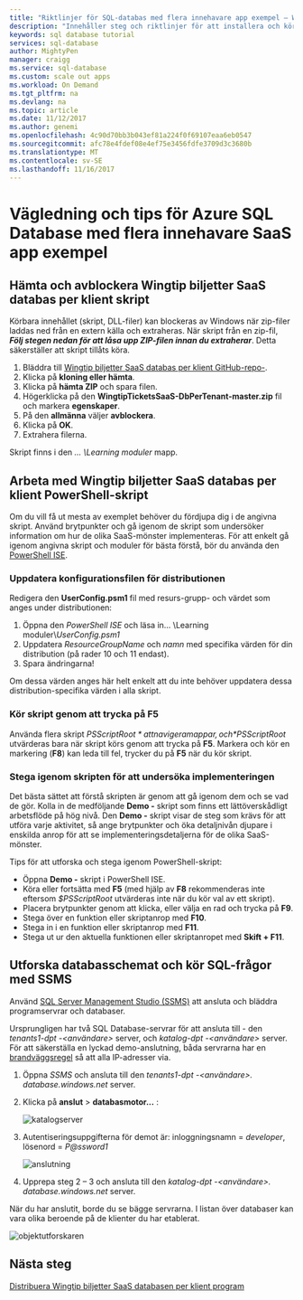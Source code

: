 ```yaml
---
title: "Riktlinjer för SQL-databas med flera innehavare app exempel – Wingtip SaaS | Microsoft Docs"
description: "Innehåller steg och riktlinjer för att installera och köra exempelprogram för flera innehavare som använder Azure SQL Database, Wingtip SaaS-exempel."
keywords: sql database tutorial
services: sql-database
author: MightyPen
manager: craigg
ms.service: sql-database
ms.custom: scale out apps
ms.workload: On Demand
ms.tgt_pltfrm: na
ms.devlang: na
ms.topic: article
ms.date: 11/12/2017
ms.author: genemi
ms.openlocfilehash: 4c90d70bb3b043ef81a224f0f69107eaa6eb0547
ms.sourcegitcommit: afc78e4fdef08e4ef75e3456fdfe3709d3c3680b
ms.translationtype: MT
ms.contentlocale: sv-SE
ms.lasthandoff: 11/16/2017
---
```

# <a name="guidance-and-tips-for-azure-sql-database-multi-tenant-saas-app-example"></a>Vägledning och tips för Azure SQL Database med flera innehavare SaaS app exempel


## <a name="download-and-unblock-the-wingtip-tickets-saas-database-per-tenant-scripts"></a>Hämta och avblockera Wingtip biljetter SaaS databas per klient skript

Körbara innehållet (skript, DLL-filer) kan blockeras av Windows när zip-filer laddas ned från en extern källa och extraheras. När skript från en zip-fil, ***Följ stegen nedan för att låsa upp ZIP-filen innan du extraherar***. Detta säkerställer att skript tillåts köra.

1. Bläddra till [Wingtip biljetter SaaS databas per klient GitHub-repo-](https://github.com/Microsoft/WingtipTicketsSaaS-DbPerTenant).
2. Klicka på **kloning eller hämta**.
3. Klicka på **hämta ZIP** och spara filen.
4. Högerklicka på den **WingtipTicketsSaaS-DbPerTenant-master.zip** fil och markera **egenskaper**.
5. På den **allmänna** väljer **avblockera**.
6. Klicka på **OK**.
7. Extrahera filerna.

Skript finns i den *... \\Learning moduler* mapp.


## <a name="working-with-the-wingtip-tickets-saas-database-per-tenant-powershell-scripts"></a>Arbeta med Wingtip biljetter SaaS databas per klient PowerShell-skript

Om du vill få ut mesta av exemplet behöver du fördjupa dig i de angivna skript. Använd brytpunkter och gå igenom de skript som undersöker information om hur de olika SaaS-mönster implementeras. För att enkelt gå igenom angivna skript och moduler för bästa förstå, bör du använda den [PowerShell ISE](https://msdn.microsoft.com/powershell/scripting/core-powershell/ise/introducing-the-windows-powershell-ise).

### <a name="update-the-configuration-file-for-your-deployment"></a>Uppdatera konfigurationsfilen för distributionen

Redigera den **UserConfig.psm1** fil med resurs-grupp- och värdet som anges under distributionen:

1. Öppna den *PowerShell ISE* och läsa in... \\Learning moduler\\*UserConfig.psm1* 
2. Uppdatera *ResourceGroupName* och *namn* med specifika värden för din distribution (på rader 10 och 11 endast).
3. Spara ändringarna!

Om dessa värden anges här helt enkelt att du inte behöver uppdatera dessa distribution-specifika värden i alla skript.

### <a name="execute-scripts-by-pressing-f5"></a>Kör skript genom att trycka på F5

Använda flera skript *$PSScriptRoot* att navigera mappar, och *$PSScriptRoot* utvärderas bara när skript körs genom att trycka på **F5**.  Markera och kör en markering (**F8**) kan leda till fel, trycker du på **F5** när du kör skript.

### <a name="step-through-the-scripts-to-examine-the-implementation"></a>Stega igenom skripten för att undersöka implementeringen

Det bästa sättet att förstå skripten är genom att gå igenom dem och se vad de gör. Kolla in de medföljande **Demo -** skript som finns ett lättöverskådligt arbetsflöde på hög nivå. Den **Demo -** skript visar de steg som krävs för att utföra varje aktivitet, så ange brytpunkter och öka detaljnivån djupare i enskilda anrop för att se implementeringsdetaljerna för de olika SaaS-mönster.

Tips för att utforska och stega igenom PowerShell-skript:

- Öppna **Demo -** skript i PowerShell ISE.
- Köra eller fortsätta med **F5** (med hjälp av **F8** rekommenderas inte eftersom *$PSScriptRoot* utvärderas inte när du kör val av ett skript).
- Placera brytpunkter genom att klicka, eller välja en rad och trycka på **F9**.
- Stega över en funktion eller skriptanrop med **F10**.
- Stega in i en funktion eller skriptanrop med **F11**.
- Stega ut ur den aktuella funktionen eller skriptanropet med **Skift + F11**.


## <a name="explore-database-schema-and-execute-sql-queries-using-ssms"></a>Utforska databasschemat och kör SQL-frågor med SSMS

Använd [SQL Server Management Studio (SSMS)](https://docs.microsoft.com/sql/ssms/download-sql-server-management-studio-ssms) att ansluta och bläddra programservrar och databaser.

Ursprungligen har två SQL Database-servrar för att ansluta till - den *tenants1-dpt -&lt;användare&gt;*  server, och *katalog-dpt -&lt;användare&gt;* server. För att säkerställa en lyckad demo-anslutning, båda servrarna har en [brandväggsregel](sql-database-firewall-configure.md) så att alla IP-adresser via.


1. Öppna *SSMS* och ansluta till den *tenants1-dpt -&lt;användare&gt;. database.windows.net* server.
2. Klicka på **anslut** > **databasmotor...** :

   ![katalogserver](media/saas-dbpertenant-wingtip-app-guidance-tips/connect.png)

3. Autentiseringsuppgifterna för demot är: inloggningsnamn = *developer*, lösenord = *P@ssword1*

   ![anslutning](media/saas-dbpertenant-wingtip-app-guidance-tips/tenants1-connect.png)

4. Upprepa steg 2 – 3 och ansluta till den *katalog-dpt -&lt;användare&gt;. database.windows.net* server.


När du har anslutit, borde du se bägge servrarna. I listan över databaser kan vara olika beroende på de klienter du har etablerat.

![objektutforskaren](media/saas-dbpertenant-wingtip-app-guidance-tips/object-explorer.png)



## <a name="next-steps"></a>Nästa steg

[Distribuera Wingtip biljetter SaaS databasen per klient program](saas-dbpertenant-get-started-deploy.md)

